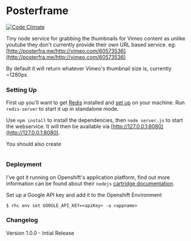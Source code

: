 Posterframe
===========

[![Code Climate](https://codeclimate.com/github/bcmh/posterfra.me/badges/gpa.svg)](https://codeclimate.com/github/bcmh/posterfra.me)

Tiny node service for grabbing the thumbnails for Vimeo content as unlike youtube they don't currently provide their own URL based service.
eg: [http://posterfra.me/http://vimeo.com/60573536](http://posterfra.me/http://vimeo.com/60573536)

By default it will return whatever Vimeo's thumbnail size is, currently ~1280px.

### Setting Up

First up you'll want to get [Redis](http://redis.io/) installed and [set up](http://redis.io/download) on your machine. Run `redis-server` to start it up in standalone mode.

Use `npm install` to install the dependencies, then `node server.js` to start the webservice. It will then be available via [http://127.0.0.1:8080](http://127.0.0.1:8080).

You should also create
```

```

### Deployment

I've got it running on Openshift's application platform, find out more information can be found about their `nodejs` [cartridge documentation](https://github.com/openshift/origin-server/tree/master/cartridges/openshift-origin-cartridge-nodejs/README.md).

Set up a Google API key and add it to the Openshift Environment
```
$ rhc env set GOOGLE_API_KEY=<apiKey> -a <appname>
``` 

### Changelog

Version 1.0.0 - Intial Release
